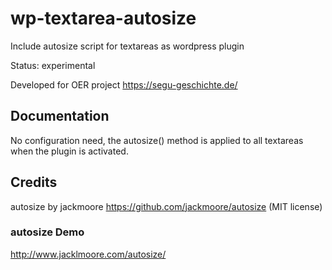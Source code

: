 # wp-textarea-autosize
Include autosize script for textareas as wordpress plugin

Status: experimental

Developed for OER project https://segu-geschichte.de/

## Documentation

No configuration need, the autosize() method is applied to all textareas when the plugin is activated.

## Credits

autosize by jackmoore 
https://github.com/jackmoore/autosize (MIT license)


### autosize Demo

http://www.jacklmoore.com/autosize/
